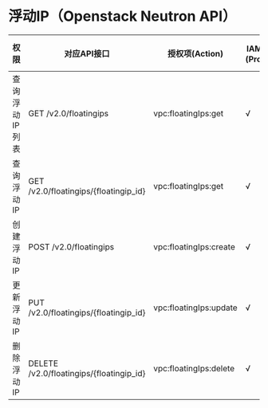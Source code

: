 # 浮动IP（Openstack Neutron API）<a name="eip_apipermission_0006"></a>

|权限|对应API接口|授权项(Action)|IAM项目(Project)|企业项目(Enterprise Project)|
|--|--|--|--|--|
|查询浮动IP列表|GET /v2.0/floatingips|vpc:floatingIps:get|√|×|
|查询浮动IP|GET /v2.0/floatingips/{floatingip_id}|vpc:floatingIps:get|√|×|
|创建浮动IP|POST /v2.0/floatingips|vpc:floatingIps:create|√|×|
|更新浮动IP|PUT /v2.0/floatingips/{floatingip_id}|vpc:floatingIps:update|√|×|
|删除浮动IP|DELETE /v2.0/floatingips/{floatingip_id}|vpc:floatingIps:delete|√|×|


